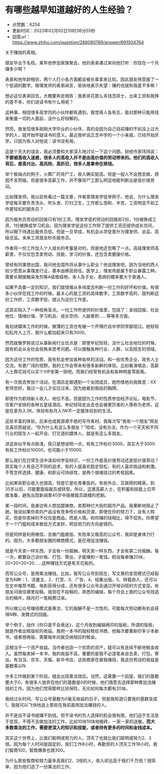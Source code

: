 # 有哪些越早知道越好的人生经验？
- 点赞数：6254
- 更新时间：2023年02月02日10时36分55秒
- 回答url：https://www.zhihu.com/question/266090769/answer/691004764
<body>
 <p data-pid="ECdeHn1f">关于赚钱的真相。</p>
 <p data-pid="ShAogm6u">朋友毕业于名校。某年他参加家族聚会，他的表弟凑过来向他打听：你现在一个月赚多少啊？</p>
 <p data-pid="fxQ8Ftq0">表弟和他年龄相仿，两个人打小各方面都会被长辈拿来比较。因此朋友特意报了一个低调的数字。做理发师的表弟闻言，愉快地表示失望：赚的也就和我差不多嘛！</p>
 <p data-pid="2SZgGlwD">想必这位表弟回去，大概要奔走相告：我表哥花那么多钱念硕士，出来工资和我挣的差不多，你们说读书有什么用呢？</p>
 <p data-pid="RgpuiXpK">这种事，相信很多高学历的小伙伴都有遇到。我觉得人各有志，面对那种只能用钱来衡量一切的人面前，没什么好辩解的。</p>
 <p data-pid="cNd1pRAT">然而，我发现很多刚刚大学毕业的小伙伴，真的会因为自己目前赚的不如没上过大学的人，就开始怀疑读书的意义。最近我听说正念中学的一个小亲戚，已经开始厌学。只因为有人对他说：读书没有用。</p>
 <p data-pid="46w84yAc">这是个天大的误会，我必须要和大家深入地讨论一下这个问题。财经作家玮玮说：<b>不要被高收入迷惑，很多人的高收入并不是由高价值的劳动带来的。他们的高收入背后，是高付出、高风险、高折旧，很多人是拿命在换钱。</b></p>
 <p data-pid="dw_l03Tq">举个极端点的例子，火葬厂的背尸工，收入确实挺高。但是一般人不会想去做，原因不言而喻。但是很多高薪工作，并不像背尸工那么明显地能判断出是低价值劳动。</p>
 <p data-pid="AA_wORmV">比如理发师。我以前有看过一篇文章，作者拿理发学徒举例子，他说，为什么理发学徒每天要负责洗头、吹头发、打扫卫生，工作那么饱和、辛苦，工资明显不如工作更轻松的服务员？</p>
 <p data-pid="cXTbt2RF">因为服务员劳动的回报只有1份工资。理发学徒的劳动的回报却2份，1份被换成工资，1份被换成学习机会。因为理发学徒这份工作除了提供工资还提供成长空间，所以眼下待遇比服务员低。但是一旦学成，有机会从学徒晋升为理发师、总监、高级总监。未来工资就会秒杀服务员。</p>
 <p data-pid="DXHFYoLs">作者将一份工作加入个人成长的考量是对的，但是他还忽略了一点。高级理发师高薪里，不仅仅包含卖劳动、技能、学习的价值，还包含卖健康价格。</p>
 <p data-pid="LUv8PcQz">曾经有同事想出国，我问他去国外将从事什么职业？他说理发吧，因为当地的西人较少愿意从事理发行业，基本由移民担任。医学上，理发师是属于职业暴露工种，需要长期接触染发剂等A级致癌物，本人及子女，患病的概率要大于普通人。</p>
 <p data-pid="qwUVSXyh">如果不具备一定的知识，我们就很难从多纬度去判断一份工作的好坏和价值。有很多小伙伴在找工作的时候，最关心的是工资的具体数字。工资数字高的，就判断这份工作好，工资数字低，就认为这份工作差。</p>
 <p data-pid="chZEynXw">这其实陷入了一种视角盲点。一份工作所提供的价值里，包括了：金钱回报、社会地位、情绪价值、学习机会、成长空间、人脉累积……等等多方面。</p>
 <p data-pid="qTgSLxCv">我初进媒体工作的时候，微薄的工资也有被一个开理疗店中学同学鄙视过。她轻轻松松月入上万，我什么都加起来只有3000。</p>
 <p data-pid="7CiPeTta">然而就像罗胖说过从事新闻行业优点是：即使年纪轻轻，没什么社会地位的时候，就有机会从全社会视角来思考问题。可以接触各种行业、人群，以及陌生的领域。</p>
 <p data-pid="RiO-MWA7">因为这份工作的性质，我有机会参加各种各样的活动。和一些优秀企业、政务人士交流。有更广阔的视野。我的工作会带来有很多新鲜的体验。比如看演唱会，高薪人士靠花钱可以买个VIP坐第一排吧。而我们经常有机会和各种明星零距离。</p>
 <p data-pid="VDwiW3gH">有一次我去参加个活动，在酒店走廊遇到一个女团成员，她热情地向我致意：XX老师您好。我过一会儿才反应过来，因为她看到我挂的胸牌。</p>
 <p data-pid="D_zvp3Um">即使作为职场新人收入、地位不高，但是因为工作的性质参加经济论坛，电影节，住客户安排的各种五星级酒店，年纪轻轻走出去也会被更厉害的人尊称为老师，这是在拿月入3K，体验有些月入1W不一定能体验到的生活。</p>
 <p data-pid="apqyCd6b">这些丰富的体验，后来也成我源源不绝的写作素材。我每次写“我有一个朋友”网友总喜欢质疑说，“你为什么有这么多朋友？”哈哈，没有办法，作为一个天天和不同行业的陌生人一起开会、打交道的媒体人，就是有这么多朋友。</p>
 <p data-pid="CQjtXqe2">讲这些似乎有点肤浅，我只是想说明一点，有些工作标价3000，其实大于3000.有些工作标价10000，也可能小于10000.</p>
 <p data-pid="ckDx1CZX">那么我们在日常生活中该如何学会辩识，一份工作是高价值劳动还是低价值劳动？其实每个人有自己不同的追求，有的人就喜欢稳定轻松，有的人喜欢挑战和剌激。不管怎样选择，健康、和职业可持续性，是两个很难绕过的考核因素。</p>
 <p data-pid="O2OmXzX-">比如某些职业收入也很高，但是它是吃青春饭的。有些外企、互联网的精英，到35岁以后，可能要面临裁员或转型。所以，这类高薪人士，在积蓄和技能上应早做准备，避免出现新闻里40岁中层被裁员跳楼的悲剧。</p>
 <p data-pid="CbpBJdiO">某一段时间，我身边有人想加盟微商，卖那种烂大街的超市产品。我果断地阻止了她，我说如果你卖的产品没有竞争性价格和货源，即使在你的努力下，会有人购买，但是你卖掉的不仅仅是商品，而是人情。和你赚的钱相比，得不偿失。你寄望于一个门槛和成本极低方式发财，明显努力的方向是错的。</p>
 <p data-pid="SFuFq2Fv">但是同样是利用微信，去做门槛极低、失败率又极高的公众号，我却是身体力行的。因为，大多数朋友圈的微商模式，是在用加法赚钱。</p>
 <p data-pid="uYrsgJt7">就是今天卖一样东西，才会有一份报酬。明天卖一样东西，才会有第二份报酬。每一次，都要自己谈价格、打包、寄出，才能赚到一笔钱。假设每单赚20块，20+20+20+20……这种赚钱方式是有天花板的。</p>
 <p data-pid="NR4UxFNj">而写公众号，是用乘法赚钱。比如，我写公众号到现在，写文章的变现模式已经裂变为N种：1、流量主、2、打赏、3、广告、4、结集出版，5、转载收入，还可以在文中推荐书籍、电影获得分成，还有很多公众号会通过开培训班的方式变现。有朋友问我往哪里投稿，我现在不投稿的，熟悉的编辑，每个月会上我的公众号找适合的稿件，隔月打一笔稿费过来。</p>
 <p data-pid="MGdlYJLC">所以做公众号赚钱模式是乘法，它的报酬不是一次性的。可能每次劳动都有机会获得N种、发酵式的回报。</p>
 <p data-pid="d4aUUvKb">举个例子，拙作《你只是不会表达》，这个月收到编辑再印的版税，所谓的版税，就是作者出租版权的收益。我把一本书的版权租给书商，他每次要重新印多少本新书，或者想再版，需要每年向我交纳相应的租金。</p>
 <p data-pid="VnvL_8rY">这相当于一个资产收益。当作者创造一个优质的资产，就可以有连续不断地租金收入。虽然每卖掉一本书，我的收益不高，重要的是我不必逐笔亲自去卖，打包，寄出。有当当、京东、天猫、新华书店，这些商家在替我赚钱，我这份劳动的收益是基数乘以N.</p>
 <p data-pid="OF1YH6TE">许多工作做到某个阶段，就会出现乘法效应。当然，这需要一个前提，我们的基数要大于0，有很多人放弃在他们的基数是0的时候，他们情愿去选择那种靠加法赚钱的工作。因为他们觉得那样比较保险，无论如何每次都有20块。</p>
 <p data-pid="CqqdiYsy">我经过长时间，写公众号基数为0毫无收益的日子，但是我知道只要我的基数变成1，我就可以飞快地追上那些在我前面用加法赚钱的人。</p>
 <p data-pid="tbiRBICA">并不是说不读书就赚不到钱。但不读书的穷人选择的机会很有限，他们迫于生活急于变现，不得不去做加法的工作，比如10块10块地搬砖，一家一家的送餐。<b>而大多数乘法的工作，需要更深入的知识和技能，或者持有更多的时间和金钱成本。</b></p>
 <p data-pid="9e6pDkYQ">其实这个世界上，比我们聪明或努力的人，顶天了也就比我们聪明或努力2、3倍。因为每个人时间是固定的，我们工作8小时，再勤劳的人顶天工作18小时。我们智商100，智商爆表也就300。</p>
 <p data-pid="UoZnQiEY">为什么那些智商和努力最多高我们2、3倍的人，收入却远高于我们千万倍？很简单，因为他们选了一份乘法的工作。</p>
</body>
